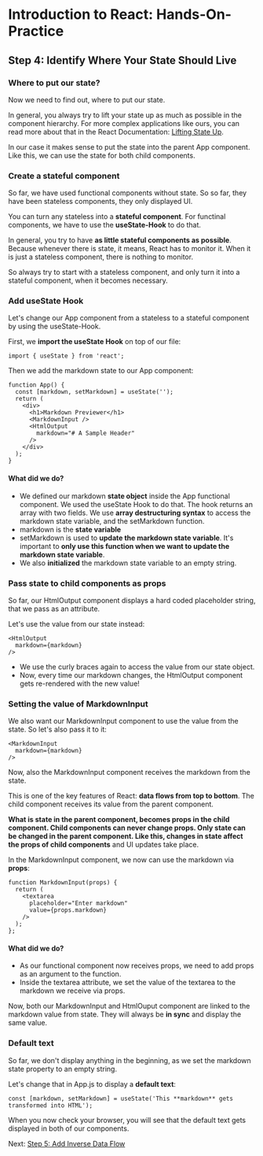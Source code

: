 # Introduction to React: Hands-On-Practice

## Step 4: Identify Where Your State Should Live

### Where to put our state?

Now we need to find out, where to put our state.

In general, you always try to lift your state up as much as possible in the component hierarchy. For more complex applications like ours, you can read more about that in the React Documentation: [Lifting State Up](https://reactjs.org/docs/lifting-state-up.html).

In our case it makes sense to put the state into the parent App component. Like this, we can use the state for both child components.

### Create a stateful component

So far, we have used functional components without state. So so far, they have been stateless components, they only displayed UI.

You can turn any stateless into a **stateful component**. For functinal components, we have to use the **useState-Hook** to do that.

In general, you try to have **as little stateful components as possible**. Because whenever there is state, it means, React has to monitor it. When it is just a stateless component, there is nothing to monitor.

So always try to start with a stateless component, and only turn it into a stateful component, when it becomes necessary.

### Add useState Hook

Let's change our App component from a stateless to a stateful component by using the useState-Hook.

First, we **import the useState Hook** on top of our file:
```
import { useState } from 'react';
```

Then we add the markdown state to our App component:
```
function App() {
  const [markdown, setMarkdown] = useState('');
  return (
    <div>
      <h1>Markdown Previewer</h1>
      <MarkdownInput />
      <HtmlOutput
        markdown="# A Sample Header"
      />
    </div>
  );
}
```

#### What did we do?
* We defined our markdown **state object** inside the App functional component. We used the useState Hook to do that. The hook returns an array with two fields. We use **array destructuring syntax** to access the markdown state variable, and the setMarkdown function.
* markdown is the **state variable**
* setMarkdown is used to **update the markdown state variable**. It's important to **only use this function when we want to update the markdown state variable**.
* We also **initialized** the markdown state variable to an empty string.

### Pass state to child components as props

So far, our HtmlOutput component displays a hard coded placeholder string, that we pass as an attribute.

Let's use the value from our state instead:
```
<HtmlOutput
  markdown={markdown}
/>
```
* We use the curly braces again to access the value from our state object.
* Now, every time our markdown changes, the HtmlOutput component gets re-rendered with the new value!

### Setting the value of MarkdownInput

We also want our MarkdownInput component to use the value from the state. So let's also pass it to it:
```
<MarkdownInput
  markdown={markdown}
/>
```
Now, also the MarkdownInput component receives the markdown from the state.

This is one of the key features of React: **data flows from top to bottom**. The child component receives its value from the parent component.

**What is state in the parent component, becomes props in the child component. Child components can never change props. Only state can be changed in the parent component. Like this, changes in state affect the props of child components** and UI updates take place.

In the MarkdownInput component, we now can use the markdown via **props**:
```
function MarkdownInput(props) {
  return (
    <textarea
      placeholder="Enter markdown"
      value={props.markdown}
    />
  );
};
```
#### What did we do?
* As our functional component now receives props, we need to add props as an argument to the function.
* Inside the textarea attribute, we set the value of the textarea to the markdown we receive via props.

Now, both our MarkdownInput and HtmlOuput component are linked to the markdown value from state. They will always be **in sync** and display the same value.

### Default text

So far, we don't display anything in the beginning, as we set the markdown state property to an empty string.

Let's change that in App.js to display a **default text**:
```
const [markdown, setMarkdown] = useState('This **markdown** gets transformed into HTML');
```
When you now check your browser, you will see that the default text gets displayed in both of our components.

Next: [Step 5: Add Inverse Data Flow](tutorial-step5.md)